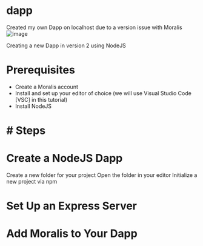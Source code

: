 # dapp
Created my own Dapp on localhost due to a version issue with Moralis
![image](https://user-images.githubusercontent.com/60270105/201852509-33fefe24-2fa4-41b7-bba2-a2c7ddb1faf0.png)

Creating a new Dapp in version 2 using NodeJS

# Prerequisites
- Create a Moralis account
- Install and set up your editor of choice (we will use Visual Studio Code [VSC] in this tutorial)
- Install NodeJS
# # Steps
# Create a NodeJS Dapp
Create a new folder for your project
Open the folder in your editor
Initialize a new project via npm

# Set Up an Express Server

# Add Moralis to Your Dapp

